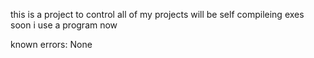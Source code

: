 this is a project to control all of my projects will be self compileing exes soon i use a program now


known errors: None
